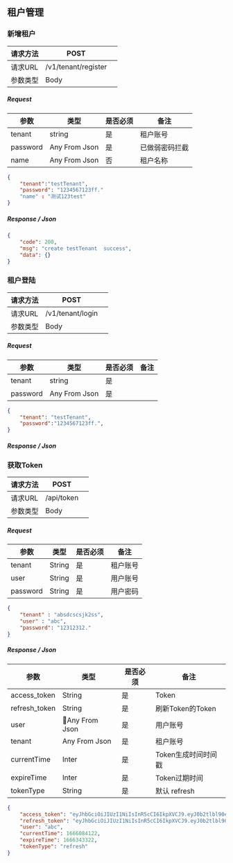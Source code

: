 ## 租户管理



### 新增租户

| 请求方法 | POST                |      |
| -------- | ------------------- | ---- |
| 请求URL  | /v1/tenant/register |      |
| 参数类型 | Body                |      |

##### Request

| 参数     | 类型          | 是否必须 | 备注           |
| -------- | ------------- | -------- | -------------- |
| tenant   | string        | 是       | 租户账号       |
| password | Any From Json | 是       | 已做弱密码拦截 |
| name     | Any From Json | 否       | 租户名称       |

```json
{
    "tenant":"testTenant",
    "password": "1234567123ff."
    "name" : "测试123test"
}
```



##### Response / Json

```json
{
    "code": 200,
    "msg": "create testTenant  success",
    "data": {}
}
```



### 租户登陆

| 请求方法 | POST             |      |
| -------- | ---------------- | ---- |
| 请求URL  | /v1/tenant/login |      |
| 参数类型 | Body             |      |



##### Request

| 参数     | 类型          | 是否必须 | 备注 |
| -------- | ------------- | -------- | ---- |
| tenant   | string        | 是       |      |
| password | Any From Json | 是       |      |

```json
{
    "tenant": "testTenant",
    "password":"1234567123ff.",
}
```

##### Response / Json





### 获取Token

| 请求方法 | POST       |      |
| -------- | ---------- | ---- |
| 请求URL  | /api/token |      |
| 参数类型 | Body       |      |



##### Request

| 参数     | 类型   | 是否必须 | 备注     |
| -------- | ------ | -------- | -------- |
| tenant   | String | 是       | 租户账号 |
| user     | String | 是       | 用户账号 |
| password | String | 是       | 用户密码 |

```json
{
    "tenant" : "absdcscsjk2ss",
    "user" : "abc",
    "password": "12312312."
}
```



##### Response / Json

| 参数          | 类型          | 是否必须 | 备注                |
| ------------- | ------------- | -------- | ------------------- |
| access_token  | String        | 是       | Token               |
| refresh_token | String        | 是       | 刷新Token的Token    |
| user          | Any From Json | 是       | 用户账号            |
| tenant        | Any From Json | 是       | 租户账号            |
| currentTime   | Inter         | 是       | Token生成时间时间戳 |
| expireTime    | Inter         | 是       | Token过期时间       |
| tokenType     | String        | 是       | 默认 refresh        |



```json
{
    "access_token": "eyJhbGciOiJIUzI1NiIsInR5cCI6IkpXVCJ9.eyJ0b2tlbl90eXBlIjoiYWNjZXNzIiwiZXhwIjoxNjY2MjU2OTIyLCJpYXQiOjE2NjYwODQxMjIsImp0aSI6ImRmMWViNmNjNTg5NTRmMmQ5OTJiYTU4OTFkNGFiMjAyIiwidXNlcl9pZCI6MSwidmVyc2lvbiI6IjEifQ.NBM904htlOw5d2Fv8mxDAs-EEXaZUCfIjxb9r6QIU94",
    "refresh_token": "eyJhbGciOiJIUzI1NiIsInR5cCI6IkpXVCJ9.eyJ0b2tlbl90eXBlIjoicmVmcmVzaCIsImV4cCI6MTY2NjM0MzMyMiwiaWF0IjoxNjY2MDg0MTIyLCJqdGkiOiI5OGI5YjcyYWQ0MDU0NjNlYjEwNmE2MmIzMWJkZTc5ZSIsInVzZXJfaWQiOjEsInZlcnNpb24iOiIxIn0.wGt-UfddHoE2qvUO95GHsICc2x1osZVvWLVi_V74KLI",
    "user": "abc",
    "currentTime": 1666084122,
    "expireTime": 1666343322,
    "tokenType": "refresh"
}
```



